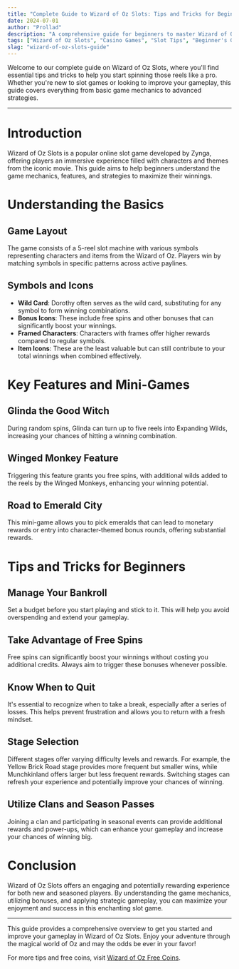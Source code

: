 ```yaml
---
title: "Complete Guide to Wizard of Oz Slots: Tips and Tricks for Beginners"
date: 2024-07-01
author: "Prollad"
description: "A comprehensive guide for beginners to master Wizard of Oz Slots with essential tips and strategies."
tags: ["Wizard of Oz Slots", "Casino Games", "Slot Tips", "Beginner's Guide"]
slag: "wizard-of-oz-slots-guide"
---
```


Welcome to our complete guide on Wizard of Oz Slots, where you'll find essential tips and tricks to help you start spinning those reels like a pro. Whether you're new to slot games or looking to improve your gameplay, this guide covers everything from basic game mechanics to advanced strategies.

---

# Introduction

Wizard of Oz Slots is a popular online slot game developed by Zynga, offering players an immersive experience filled with characters and themes from the iconic movie. This guide aims to help beginners understand the game mechanics, features, and strategies to maximize their winnings.

# Understanding the Basics

## Game Layout
The game consists of a 5-reel slot machine with various symbols representing characters and items from the Wizard of Oz. Players win by matching symbols in specific patterns across active paylines.

## Symbols and Icons
- **Wild Card**: Dorothy often serves as the wild card, substituting for any symbol to form winning combinations.
- **Bonus Icons**: These include free spins and other bonuses that can significantly boost your winnings.
- **Framed Characters**: Characters with frames offer higher rewards compared to regular symbols.
- **Item Icons**: These are the least valuable but can still contribute to your total winnings when combined effectively.

# Key Features and Mini-Games

## Glinda the Good Witch
During random spins, Glinda can turn up to five reels into Expanding Wilds, increasing your chances of hitting a winning combination.

## Winged Monkey Feature
Triggering this feature grants you free spins, with additional wilds added to the reels by the Winged Monkeys, enhancing your winning potential.

## Road to Emerald City
This mini-game allows you to pick emeralds that can lead to monetary rewards or entry into character-themed bonus rounds, offering substantial rewards.

# Tips and Tricks for Beginners

## Manage Your Bankroll
Set a budget before you start playing and stick to it. This will help you avoid overspending and extend your gameplay.

## Take Advantage of Free Spins
Free spins can significantly boost your winnings without costing you additional credits. Always aim to trigger these bonuses whenever possible.

## Know When to Quit
It's essential to recognize when to take a break, especially after a series of losses. This helps prevent frustration and allows you to return with a fresh mindset.

## Stage Selection
Different stages offer varying difficulty levels and rewards. For example, the Yellow Brick Road stage provides more frequent but smaller wins, while Munchkinland offers larger but less frequent rewards. Switching stages can refresh your experience and potentially improve your chances of winning.

## Utilize Clans and Season Passes
Joining a clan and participating in seasonal events can provide additional rewards and power-ups, which can enhance your gameplay and increase your chances of winning big.

# Conclusion

Wizard of Oz Slots offers an engaging and potentially rewarding experience for both new and seasoned players. By understanding the game mechanics, utilizing bonuses, and applying strategic gameplay, you can maximize your enjoyment and success in this enchanting slot game.

---

This guide provides a comprehensive overview to get you started and improve your gameplay in Wizard of Oz Slots. Enjoy your adventure through the magical world of Oz and may the odds be ever in your favor!

For more tips and free coins, visit [Wizard of Oz Free Coins](https://www.wizardofozfreecoins.com).
